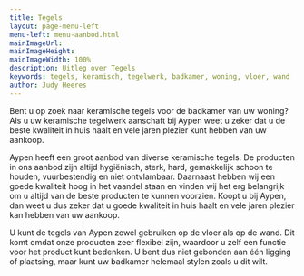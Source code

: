 ```yaml
---
title: Tegels
layout: page-menu-left
menu-left: menu-aanbod.html
mainImageUrl: 
mainImageHeight: 
mainImageWidth: 100%
description: Uitleg over Tegels
keywords: tegels, keramisch, tegelwerk, badkamer, woning, vloer, wand
author: Judy Heeres
---
```


Bent u op zoek naar keramische tegels voor de badkamer van uw woning? Als u uw keramische tegelwerk
aanschaft bij Aypen weet u zeker dat u de beste kwaliteit in huis haalt en vele jaren plezier kunt 
hebben van uw aankoop.

Aypen heeft een groot aanbod van diverse keramische tegels. De producten in ons aanbod zijn altijd 
hygiënisch, sterk, hard, gemakkelijk schoon te houden, vuurbestendig en niet ontvlambaar. 
Daarnaast hebben wij een goede kwaliteit hoog in het vaandel staan en vinden wij het erg belangrijk 
om u altijd van de beste producten te kunnen voorzien. Koopt u bij Aypen, dan weet u dus zeker dat 
u goede kwaliteit in huis haalt en vele jaren plezier kan hebben van uw aankoop.

U kunt de tegels van Aypen zowel gebruiken op de vloer als op de wand. Dit komt omdat onze producten 
zeer flexibel zijn, waardoor u zelf een functie voor het product kunt bedenken. U bent dus niet 
gebonden aan één ligging of plaatsing, maar kunt uw badkamer helemaal stylen zoals u dit wilt.
